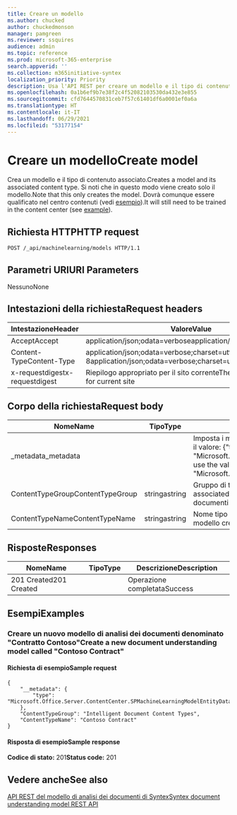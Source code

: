 ```yaml
---
title: Creare un modello
ms.author: chucked
author: chuckedmonson
manager: pamgreen
ms.reviewer: ssquires
audience: admin
ms.topic: reference
ms.prod: microsoft-365-enterprise
search.appverid: ''
ms.collection: m365initiative-syntex
localization_priority: Priority
description: Usa l'API REST per creare un modello e il tipo di contenuto associato.
ms.openlocfilehash: 0a1b6ef9b7e38f2c4f52082103530da432e3e855
ms.sourcegitcommit: cfd7644570831ceb7f57c61401df6a0001ef0a6a
ms.translationtype: HT
ms.contentlocale: it-IT
ms.lasthandoff: 06/29/2021
ms.locfileid: "53177154"
---
```

# <a name="create-model"></a><span data-ttu-id="2cf5e-103">Creare un modello</span><span class="sxs-lookup"><span data-stu-id="2cf5e-103">Create model</span></span>

<span data-ttu-id="2cf5e-104">Crea un modello e il tipo di contenuto associato.</span><span class="sxs-lookup"><span data-stu-id="2cf5e-104">Creates a model and its associated content type.</span></span> <span data-ttu-id="2cf5e-105">Si noti che in questo modo viene creato solo il modello.</span><span class="sxs-lookup"><span data-stu-id="2cf5e-105">Note that this only creates the model.</span></span> <span data-ttu-id="2cf5e-106">Dovrà comunque essere qualificato nel centro contenuti (vedi [esempio](rest-createmodel-method.md#examples)).</span><span class="sxs-lookup"><span data-stu-id="2cf5e-106">It will still need to be trained in the content center (see [example](rest-createmodel-method.md#examples)).</span></span>

## <a name="http-request"></a><span data-ttu-id="2cf5e-107">Richiesta HTTP</span><span class="sxs-lookup"><span data-stu-id="2cf5e-107">HTTP request</span></span>

```
POST /_api/machinelearning/models HTTP/1.1
```
## <a name="uri-parameters"></a><span data-ttu-id="2cf5e-108">Parametri URI</span><span class="sxs-lookup"><span data-stu-id="2cf5e-108">URI Parameters</span></span>

<span data-ttu-id="2cf5e-109">Nessuno</span><span class="sxs-lookup"><span data-stu-id="2cf5e-109">None</span></span>

## <a name="request-headers"></a><span data-ttu-id="2cf5e-110">Intestazioni della richiesta</span><span class="sxs-lookup"><span data-stu-id="2cf5e-110">Request headers</span></span>

| <span data-ttu-id="2cf5e-111">Intestazione</span><span class="sxs-lookup"><span data-stu-id="2cf5e-111">Header</span></span> | <span data-ttu-id="2cf5e-112">Valore</span><span class="sxs-lookup"><span data-stu-id="2cf5e-112">Value</span></span> |
|--------|-------|
|<span data-ttu-id="2cf5e-113">Accept</span><span class="sxs-lookup"><span data-stu-id="2cf5e-113">Accept</span></span>|<span data-ttu-id="2cf5e-114">application/json;odata=verbose</span><span class="sxs-lookup"><span data-stu-id="2cf5e-114">application/json;odata=verbose</span></span>|
|<span data-ttu-id="2cf5e-115">Content-Type</span><span class="sxs-lookup"><span data-stu-id="2cf5e-115">Content-Type</span></span>|<span data-ttu-id="2cf5e-116">application/json;odata=verbose;charset=utf-8</span><span class="sxs-lookup"><span data-stu-id="2cf5e-116">application/json;odata=verbose;charset=utf-8</span></span>|
|<span data-ttu-id="2cf5e-117">x-requestdigest</span><span class="sxs-lookup"><span data-stu-id="2cf5e-117">x-requestdigest</span></span>|<span data-ttu-id="2cf5e-118">Riepilogo appropriato per il sito corrente</span><span class="sxs-lookup"><span data-stu-id="2cf5e-118">The appropriate digest for current site</span></span>|

## <a name="request-body"></a><span data-ttu-id="2cf5e-119">Corpo della richiesta</span><span class="sxs-lookup"><span data-stu-id="2cf5e-119">Request body</span></span>

|<span data-ttu-id="2cf5e-120">Nome</span><span class="sxs-lookup"><span data-stu-id="2cf5e-120">Name</span></span>    |<span data-ttu-id="2cf5e-121">Tipo</span><span class="sxs-lookup"><span data-stu-id="2cf5e-121">Type</span></span>   |<span data-ttu-id="2cf5e-122">Descrizione</span><span class="sxs-lookup"><span data-stu-id="2cf5e-122">Description</span></span> |
|--------|-------|------------|
|<span data-ttu-id="2cf5e-123">_metadata</span><span class="sxs-lookup"><span data-stu-id="2cf5e-123">_metadata</span></span>|  |<span data-ttu-id="2cf5e-124">Imposta i metadati dell'oggetto in SPO.</span><span class="sxs-lookup"><span data-stu-id="2cf5e-124">Set the object meta on the SPO.</span></span> <span data-ttu-id="2cf5e-125">Usare sempre il valore: {"type": "Microsoft.Office.Server.ContentCenter.SPMachineLearningModelEntityData"}.</span><span class="sxs-lookup"><span data-stu-id="2cf5e-125">Always use the value: {"type": "Microsoft.Office.Server.ContentCenter.SPMachineLearningModelEntityData"}.</span></span> |
|<span data-ttu-id="2cf5e-126">ContentTypeGroup</span><span class="sxs-lookup"><span data-stu-id="2cf5e-126">ContentTypeGroup</span></span>|<span data-ttu-id="2cf5e-127">stringa</span><span class="sxs-lookup"><span data-stu-id="2cf5e-127">string</span></span>|<span data-ttu-id="2cf5e-128">Gruppo di tipi di contenuto associato al modello.</span><span class="sxs-lookup"><span data-stu-id="2cf5e-128">The associated content type group associated with the model.</span></span> <span data-ttu-id="2cf5e-129">Per impostazione predefinita, "Tipi di contenuto dei documenti intelligenti".</span><span class="sxs-lookup"><span data-stu-id="2cf5e-129">Defaulted to "Intelligent Document Content Types".</span></span>|
|<span data-ttu-id="2cf5e-130">ContentTypeName</span><span class="sxs-lookup"><span data-stu-id="2cf5e-130">ContentTypeName</span></span>|<span data-ttu-id="2cf5e-131">stringa</span><span class="sxs-lookup"><span data-stu-id="2cf5e-131">string</span></span>|<span data-ttu-id="2cf5e-132">Nome tipo di contenuto associato.</span><span class="sxs-lookup"><span data-stu-id="2cf5e-132">The associated content type name.</span></span> <span data-ttu-id="2cf5e-133">Il file del modello creato avrà lo stesso nome.</span><span class="sxs-lookup"><span data-stu-id="2cf5e-133">The created model file will have the same name.</span></span>|

## <a name="responses"></a><span data-ttu-id="2cf5e-134">Risposte</span><span class="sxs-lookup"><span data-stu-id="2cf5e-134">Responses</span></span>

| <span data-ttu-id="2cf5e-135">Nome</span><span class="sxs-lookup"><span data-stu-id="2cf5e-135">Name</span></span>   | <span data-ttu-id="2cf5e-136">Tipo</span><span class="sxs-lookup"><span data-stu-id="2cf5e-136">Type</span></span>  | <span data-ttu-id="2cf5e-137">Descrizione</span><span class="sxs-lookup"><span data-stu-id="2cf5e-137">Description</span></span>|
|--------|-------|------------|
|<span data-ttu-id="2cf5e-138">201 Created</span><span class="sxs-lookup"><span data-stu-id="2cf5e-138">201 Created</span></span>| |<span data-ttu-id="2cf5e-139">Operazione completata</span><span class="sxs-lookup"><span data-stu-id="2cf5e-139">Success</span></span>|

## <a name="examples"></a><span data-ttu-id="2cf5e-140">Esempi</span><span class="sxs-lookup"><span data-stu-id="2cf5e-140">Examples</span></span>

### <a name="create-a-new-document-understanding-model-called-contoso-contract"></a><span data-ttu-id="2cf5e-141">Creare un nuovo modello di analisi dei documenti denominato "Contratto Contoso"</span><span class="sxs-lookup"><span data-stu-id="2cf5e-141">Create a new document understanding model called "Contoso Contract"</span></span>

#### <a name="sample-request"></a><span data-ttu-id="2cf5e-142">Richiesta di esempio</span><span class="sxs-lookup"><span data-stu-id="2cf5e-142">Sample request</span></span>

```
{
    "__metadata": {
        "type": "Microsoft.Office.Server.ContentCenter.SPMachineLearningModelEntityData"
    },
    "ContentTypeGroup": "Intelligent Document Content Types",
    "ContentTypeName": "Contoso Contract"
}
```

#### <a name="sample-response"></a><span data-ttu-id="2cf5e-143">Risposta di esempio</span><span class="sxs-lookup"><span data-stu-id="2cf5e-143">Sample response</span></span>

<span data-ttu-id="2cf5e-144">**Codice di stato:** 201</span><span class="sxs-lookup"><span data-stu-id="2cf5e-144">**Status code:** 201</span></span>

## <a name="see-also"></a><span data-ttu-id="2cf5e-145">Vedere anche</span><span class="sxs-lookup"><span data-stu-id="2cf5e-145">See also</span></span>

[<span data-ttu-id="2cf5e-146">API REST del modello di analisi dei documenti di Syntex</span><span class="sxs-lookup"><span data-stu-id="2cf5e-146">Syntex document understanding model REST API</span></span>](syntex-model-rest-api.md)
